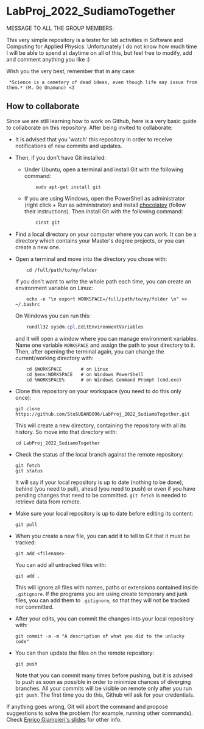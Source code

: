 # LabProj_2022_SudiamoTogether

MESSAGE TO ALL THE GROUP MEMBERS:

This very simple repository is a tester for lab activities in Software and Computing for Applied Physics. Unfortunately I do not know how much time I will be able to spend at daytime on all of this, but feel free to modify, add and comment anything you like :) 

Wish you the very best, remember that in any case:

     *Science is a cemetery of dead ideas, even though life may issue from them.* (M. De Unamuno) <3

## How to collaborate

Since we are still learning how to work on Github, here is a very basic guide to collaborate on this repository. After being invited to collaborate:
* It is advised that you 'watch' this repository in order to receive notifications of new commits and updates.
* Then, if you don't have Git installed:
  * Under Ubuntu, open a terminal and install Git with the following command:
    ```shell
        sudo apt-get install git
    ```
  * If you are using Windows, open the PowerShell as administrator (right click + Run as administrator) and install [chocolatey](https://chocolatey.org/install) (follow their instructions). Then install Git with the following command:
    ```powershell
        cinst git
    ```
* Find a local directory on your computer where you can work. It can be a directory which contains your Master's degree projects, or you can create a new one.
* Open a terminal and move into the directory you chose with:
  ```
      cd /full/path/to/my/folder
  ```
  If you don't want to write the whole path each time, you can create an environment variable on Linux:
  ```shell
      echo -e "\n export WORKSPACE=/full/path/to/my/folder \n" >> ~/.bashrc
  ```
  On Windows you can run this:
  ```powershell
      rundll32 sysdm.cpl,EditEnvironmentVariables
  ```
  and it will open a window where you can manage environment variables. Name one variable `WORKSPACE` and assign the path to your directory to it. Then, after opening the terminal again, you can change the current/working directory with:
  ```
      cd $WORKSPACE       # on Linux
      cd $env:WORKSPACE   # on Windows PowerShell
      cd %WORKSPACE%      # on Windows Command Prompt (cmd.exe)
  ```
* Clone this repository on your workspace (you need to do this only once):

      git clone https://github.com/StoSUDANDO96/LabProj_2022_SudiamoTogether.git
  
  This will create a new directory, containing the repository with all its history. So move into that directory with:

      cd LabProj_2022_SudiamoTogether
  
* Check the status of the local branch against the remote repository:

      git fetch
      git status

  It will say if your local repository is up to date (nothing to be done), behind (you need to pull), ahead (you need to push) or even if you have pending changes that need to be committed. `git fetch` is needed to retrieve data from remote.

* Make sure your local repository is up to date before editing its content:

      git pull

* When you create a new file, you can add it to tell to Git that it must be tracked:

      git add <filename>

  You can add all untracked files with:
  
      git add .

  This will ignore all files with names, paths or extensions contained inside `.gitignore`. If the programs you are using create temporary and junk files, you can add them to `.gitignore`, so that they will not be tracked nor committed.

* After your edits, you can commit the changes into your local repository with:

      git commit -a -m "A description of what you did to the unlucky code"

* You can then update the files on the remote repository:

      git push

  Note that you can commit many times before pushing, but it is advised to push as soon as possible in order to minimize chances of diverging branches. All your commits will be visible on remote only after you run `git push`. The first time you do this, Github will ask for your credentials.

If anything goes wrong, Git will abort the command and propose suggestions to solve the problem (for example, running other commands). Check [Enrico Giampieri's slides](https://unibodifabiophysics.github.io/programmingCourseDIFA/Lesson_03_version_control.slides.html#/21) for other info.
